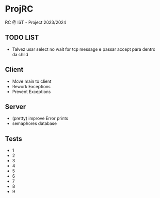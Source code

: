 # ProjRC

RC @ IST - Project 2023/2024

## TODO LIST

- Talvez usar select no wait for tcp message e passar accept para dentro da child

## Client

- Move main to client
- Rework Exceptions
- Prevent Exceptions

## Server

- (pretty) improve Error prints
- semaphores database

## Tests

- 1
- 2
- 3
- 4
- 5
- 6
- 7
- 8
- 9
